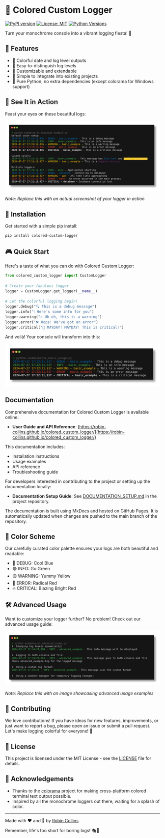 # 🌈 Colored Custom Logger

[![PyPI version](https://badge.fury.io/py/colored-custom-logger.svg)](https://badge.fury.io/py/colored-custom-logger)
[![License: MIT](https://img.shields.io/badge/License-MIT-yellow.svg)](https://opensource.org/licenses/MIT)
[![Python Versions](https://img.shields.io/pypi/pyversions/colored-custom-logger.svg)](https://pypi.org/project/colored-custom-logger/)

Turn your monochrome console into a vibrant logging fiesta! 🎉

## 🌟 Features

- 🎨 Colorful date and log level outputs
- 🚦 Easy-to-distinguish log levels
- 🔧 Customizable and extendable
- 🚀 Simple to integrate into existing projects
- 🐍 Pure Python, no extra dependencies (except colorama for Windows support)

## 📸 See It in Action

Feast your eyes on these beautiful logs:

![Colored Logger Demo](docs/images/showcase_example.png)

*Note: Replace this with an actual screenshot of your logger in action*

## 🚀 Installation

Get started with a simple pip install:

```bash
pip install colored-custom-logger
```

## 🎮 Quick Start

Here's a taste of what you can do with Colored Custom Logger:

```python
from colored_custom_logger import CustomLogger

# Create your fabulous logger
logger = CustomLogger.get_logger(__name__)

# Let the colorful logging begin!
logger.debug("🔍 This is a debug message")
logger.info("ℹ️ Here's some info for you")
logger.warning("⚠️ Uh-oh, this is a warning")
logger.error("❌ Oops! We've got an error")
logger.critical("🚨 MAYDAY! MAYDAY! This is critical!")
```

And voilà! Your console will transform into this:

![Logger Output](docs/images/basic_usage.png)

## Documentation

Comprehensive documentation for Colored Custom Logger is available online:

- **User Guide and API Reference**: [https://robin-collins.github.io/colored_custom_logger/](https://robin-collins.github.io/colored_custom_logger/)

This documentation includes:
- Installation instructions
- Usage examples
- API reference
- Troubleshooting guide

For developers interested in contributing to the project or setting up the documentation locally:

- **Documentation Setup Guide**: See [DOCUMENTATION_SETUP.md](DOCUMENTATION_SETUP.md) in the project repository.

The documentation is built using MkDocs and hosted on GitHub Pages. It is automatically updated when changes are pushed to the main branch of the repository.

## 🌈 Color Scheme

Our carefully curated color palette ensures your logs are both beautiful and readable:

- 🔵 DEBUG: Cool Blue
- 🟢 INFO: Go Green
- 🟡 WARNING: Yummy Yellow
- 🔴 ERROR: Radical Red
- 🔥 CRITICAL: Blazing Bright Red

## 🛠️ Advanced Usage

Want to customize your logger further? No problem! Check out our advanced usage guide:

![Advanced Usage](docs/images/advanced_usage.png)

*Note: Replace this with an image showcasing advanced usage examples*

## 🤝 Contributing

We love contributions! If you have ideas for new features, improvements, or just want to report a bug, please open an issue or submit a pull request. Let's make logging colorful for everyone! 🌈

## 📜 License

This project is licensed under the MIT License - see the [LICENSE](LICENSE) file for details.

## 🙏 Acknowledgements

- Thanks to the [colorama](https://pypi.org/project/colorama/) project for making cross-platform colored terminal text output possible.
- Inspired by all the monochrome loggers out there, waiting for a splash of color.

---

Made with ❤️ and 🌈 by [Robin Collins](https://github.com/robin-collins)

Remember, life's too short for boring logs! 🎭🎨